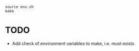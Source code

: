 
    source env.sh
    make

# TODO

* Add check of environment variables to make, i.e. must exists
